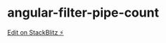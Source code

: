 # angular-filter-pipe-count

[Edit on StackBlitz ⚡️](https://stackblitz.com/edit/angular-filter-pipe-count-fqrmtr)